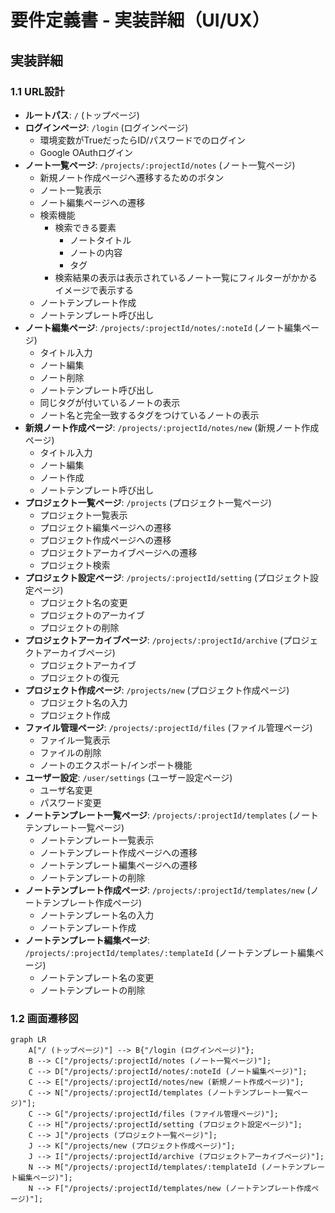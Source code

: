 # 要件定義書 - 実装詳細（UI/UX）

## 実装詳細

### 1.1 URL設計

- **ルートパス**: `/` (トップページ)
- **ログインページ**: `/login` (ログインページ)
  - 環境変数がTrueだったらID/パスワードでのログイン
  - Google OAuthログイン
- **ノート一覧ページ**: `/projects/:projectId/notes` (ノート一覧ページ)
  - 新規ノート作成ページへ遷移するためのボタン
  - ノート一覧表示
  - ノート編集ページへの遷移
  - 検索機能
    - 検索できる要素
      - ノートタイトル
      - ノートの内容
      - タグ
    - 検索結果の表示は表示されているノート一覧にフィルターがかかるイメージで表示する
  - ノートテンプレート作成
  - ノートテンプレート呼び出し
- **ノート編集ページ**: `/projects/:projectId/notes/:noteId` (ノート編集ページ)
  - タイトル入力
  - ノート編集
  - ノート削除
  - ノートテンプレート呼び出し
  - 同じタグが付いているノートの表示
  - ノート名と完全一致するタグをつけているノートの表示
- **新規ノート作成ページ**: `/projects/:projectId/notes/new` (新規ノート作成ページ)
  - タイトル入力
  - ノート編集
  - ノート作成
  - ノートテンプレート呼び出し
- **プロジェクト一覧ページ**: `/projects` (プロジェクト一覧ページ)
  - プロジェクト一覧表示
  - プロジェクト編集ページへの遷移
  - プロジェクト作成ページへの遷移
  - プロジェクトアーカイブページへの遷移
  - プロジェクト検索
- **プロジェクト設定ページ**: `/projects/:projectId/setting` (プロジェクト設定ページ)
  - プロジェクト名の変更
  - プロジェクトのアーカイブ
  - プロジェクトの削除
- **プロジェクトアーカイブページ**: `/projects/:projectId/archive` (プロジェクトアーカイブページ)
  - プロジェクトアーカイブ
  - プロジェクトの復元
- **プロジェクト作成ページ**: `/projects/new` (プロジェクト作成ページ)
  - プロジェクト名の入力
  - プロジェクト作成
- **ファイル管理ページ**: `/projects/:projectId/files` (ファイル管理ページ)
  - ファイル一覧表示
  - ファイルの削除
  - ノートのエクスポート/インポート機能
- **ユーザー設定**: `/user/settings` (ユーザー設定ページ)
  - ユーザ名変更
  - パスワード変更
- **ノートテンプレート一覧ページ**: `/projects/:projectId/templates` (ノートテンプレート一覧ページ)
  - ノートテンプレート一覧表示
  - ノートテンプレート作成ページへの遷移
  - ノートテンプレート編集ページへの遷移
  - ノートテンプレートの削除
- **ノートテンプレート作成ページ**: `/projects/:projectId/templates/new` (ノートテンプレート作成ページ)
  - ノートテンプレート名の入力
  - ノートテンプレート作成
- **ノートテンプレート編集ページ**: `/projects/:projectId/templates/:templateId` (ノートテンプレート編集ページ)
  - ノートテンプレート名の変更
  - ノートテンプレートの削除

### 1.2 画面遷移図
```mermaid
graph LR
    A["/ (トップページ)"] --> B{"/login (ログインページ)"};
    B --> C["/projects/:projectId/notes (ノート一覧ページ)"];
    C --> D["/projects/:projectId/notes/:noteId (ノート編集ページ)"];
    C --> E["/projects/:projectId/notes/new (新規ノート作成ページ)"];
    C --> N["/projects/:projectId/templates (ノートテンプレート一覧ページ)"];
    C --> G["/projects/:projectId/files (ファイル管理ページ)"];
    C --> H["/projects/:projectId/setting (プロジェクト設定ページ)"];
    C --> J["/projects (プロジェクト一覧ページ)"];
    J --> K["/projects/new (プロジェクト作成ページ)"];
    J --> I["/projects/:projectId/archive (プロジェクトアーカイブページ)"];
    N --> M["/projects/:projectId/templates/:templateId (ノートテンプレート編集ページ)"];
    N --> F["/projects/:projectId/templates/new (ノートテンプレート作成ページ)"];
```

